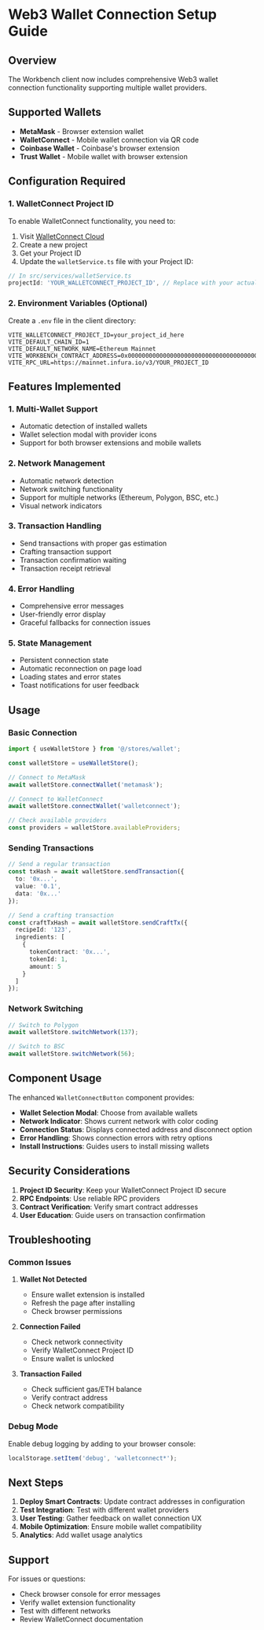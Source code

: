 # Web3 Wallet Connection Setup Guide

## Overview
The Workbench client now includes comprehensive Web3 wallet connection functionality supporting multiple wallet providers.

## Supported Wallets
- **MetaMask** - Browser extension wallet
- **WalletConnect** - Mobile wallet connection via QR code
- **Coinbase Wallet** - Coinbase's browser extension
- **Trust Wallet** - Mobile wallet with browser extension

## Configuration Required

### 1. WalletConnect Project ID
To enable WalletConnect functionality, you need to:

1. Visit [WalletConnect Cloud](https://cloud.walletconnect.com/)
2. Create a new project
3. Get your Project ID
4. Update the `walletService.ts` file with your Project ID:

```typescript
// In src/services/walletService.ts
projectId: 'YOUR_WALLETCONNECT_PROJECT_ID', // Replace with your actual Project ID
```

### 2. Environment Variables (Optional)
Create a `.env` file in the client directory:

```env
VITE_WALLETCONNECT_PROJECT_ID=your_project_id_here
VITE_DEFAULT_CHAIN_ID=1
VITE_DEFAULT_NETWORK_NAME=Ethereum Mainnet
VITE_WORKBENCH_CONTRACT_ADDRESS=0x0000000000000000000000000000000000000000
VITE_RPC_URL=https://mainnet.infura.io/v3/YOUR_PROJECT_ID
```

## Features Implemented

### 1. Multi-Wallet Support
- Automatic detection of installed wallets
- Wallet selection modal with provider icons
- Support for both browser extensions and mobile wallets

### 2. Network Management
- Automatic network detection
- Network switching functionality
- Support for multiple networks (Ethereum, Polygon, BSC, etc.)
- Visual network indicators

### 3. Transaction Handling
- Send transactions with proper gas estimation
- Crafting transaction support
- Transaction confirmation waiting
- Transaction receipt retrieval

### 4. Error Handling
- Comprehensive error messages
- User-friendly error display
- Graceful fallbacks for connection issues

### 5. State Management
- Persistent connection state
- Automatic reconnection on page load
- Loading states and error states
- Toast notifications for user feedback

## Usage

### Basic Connection
```typescript
import { useWalletStore } from '@/stores/wallet';

const walletStore = useWalletStore();

// Connect to MetaMask
await walletStore.connectWallet('metamask');

// Connect to WalletConnect
await walletStore.connectWallet('walletconnect');

// Check available providers
const providers = walletStore.availableProviders;
```

### Sending Transactions
```typescript
// Send a regular transaction
const txHash = await walletStore.sendTransaction({
  to: '0x...',
  value: '0.1',
  data: '0x...'
});

// Send a crafting transaction
const craftTxHash = await walletStore.sendCraftTx({
  recipeId: '123',
  ingredients: [
    {
      tokenContract: '0x...',
      tokenId: 1,
      amount: 5
    }
  ]
});
```

### Network Switching
```typescript
// Switch to Polygon
await walletStore.switchNetwork(137);

// Switch to BSC
await walletStore.switchNetwork(56);
```

## Component Usage

The enhanced `WalletConnectButton` component provides:

- **Wallet Selection Modal**: Choose from available wallets
- **Network Indicator**: Shows current network with color coding
- **Connection Status**: Displays connected address and disconnect option
- **Error Handling**: Shows connection errors with retry options
- **Install Instructions**: Guides users to install missing wallets

## Security Considerations

1. **Project ID Security**: Keep your WalletConnect Project ID secure
2. **RPC Endpoints**: Use reliable RPC providers
3. **Contract Verification**: Verify smart contract addresses
4. **User Education**: Guide users on transaction confirmation

## Troubleshooting

### Common Issues

1. **Wallet Not Detected**
   - Ensure wallet extension is installed
   - Refresh the page after installing
   - Check browser permissions

2. **Connection Failed**
   - Check network connectivity
   - Verify WalletConnect Project ID
   - Ensure wallet is unlocked

3. **Transaction Failed**
   - Check sufficient gas/ETH balance
   - Verify contract address
   - Check network compatibility

### Debug Mode
Enable debug logging by adding to your browser console:
```javascript
localStorage.setItem('debug', 'walletconnect*');
```

## Next Steps

1. **Deploy Smart Contracts**: Update contract addresses in configuration
2. **Test Integration**: Test with different wallet providers
3. **User Testing**: Gather feedback on wallet connection UX
4. **Mobile Optimization**: Ensure mobile wallet compatibility
5. **Analytics**: Add wallet usage analytics

## Support

For issues or questions:
- Check browser console for error messages
- Verify wallet extension functionality
- Test with different networks
- Review WalletConnect documentation
